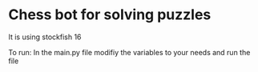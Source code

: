 # Chess bot for solving puzzles
It is using stockfish 16

To run:
In the main.py file modifiy the variables to your needs and run the file 
 
